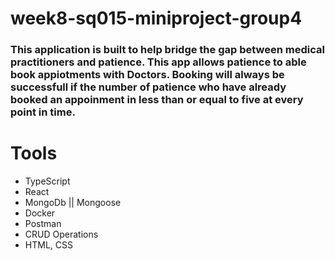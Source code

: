 # week8-sq015-miniproject-group4

### This application is built to help bridge the gap between medical practitioners and patience. This app allows patience to able book appiotments with Doctors. Booking will always be successfull if the number of patience who have already booked an appoinment in less than or equal to five at every point in time.


# Tools
* TypeScript
* React
* MongoDb || Mongoose
* Docker
* Postman
*  CRUD Operations
* HTML, CSS
